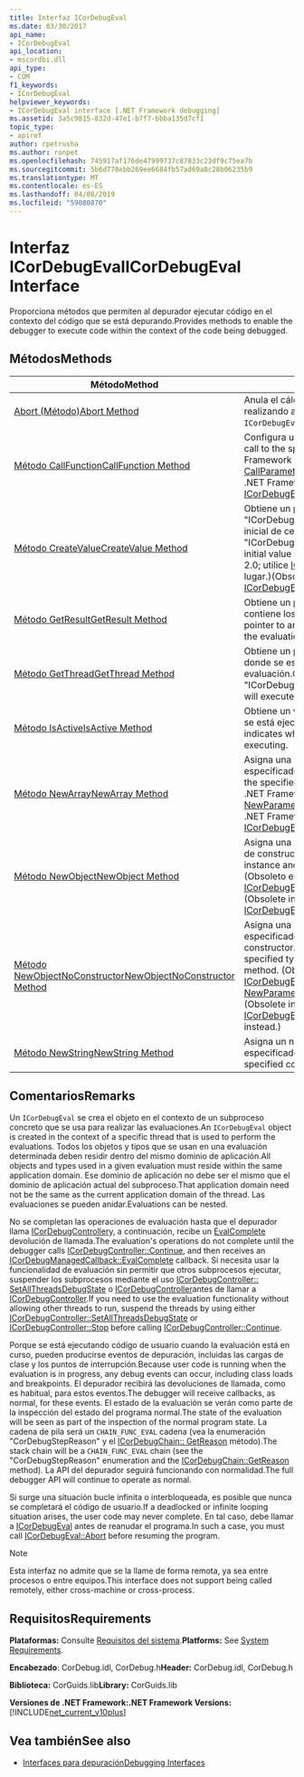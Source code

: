 ```yaml
---
title: Interfaz ICorDebugEval
ms.date: 03/30/2017
api_name:
- ICorDebugEval
api_location:
- mscordbi.dll
api_type:
- COM
f1_keywords:
- ICorDebugEval
helpviewer_keywords:
- ICorDebugEval interface [.NET Framework debugging]
ms.assetid: 3a5c9815-832d-47e1-b7f7-bbba135d7cf1
topic_type:
- apiref
author: rpetrusha
ms.author: ronpet
ms.openlocfilehash: 745917af176de47999737c87833c23df9c75ea7b
ms.sourcegitcommit: 5b6d778ebb269ee6684fb57ad69a8c28b06235b9
ms.translationtype: MT
ms.contentlocale: es-ES
ms.lasthandoff: 04/08/2019
ms.locfileid: "59080870"
---
```

# <a name="icordebugeval-interface"></a><span data-ttu-id="952c7-102">Interfaz ICorDebugEval</span><span class="sxs-lookup"><span data-stu-id="952c7-102">ICorDebugEval Interface</span></span>

<span data-ttu-id="952c7-103">Proporciona métodos que permiten al depurador ejecutar código en el contexto del código que se está depurando.</span><span class="sxs-lookup"><span data-stu-id="952c7-103">Provides methods to enable the debugger to execute code within the context of the code being debugged.</span></span>  
  
## <a name="methods"></a><span data-ttu-id="952c7-104">Métodos</span><span class="sxs-lookup"><span data-stu-id="952c7-104">Methods</span></span>  
  
|<span data-ttu-id="952c7-105">Método</span><span class="sxs-lookup"><span data-stu-id="952c7-105">Method</span></span>|<span data-ttu-id="952c7-106">Descripción</span><span class="sxs-lookup"><span data-stu-id="952c7-106">Description</span></span>|  
|------------|-----------------|  
|[<span data-ttu-id="952c7-107">Abort (Método)</span><span class="sxs-lookup"><span data-stu-id="952c7-107">Abort Method</span></span>](../../../../docs/framework/unmanaged-api/debugging/icordebugeval-abort-method.md)|<span data-ttu-id="952c7-108">Anula el cálculo esto `ICorDebugEval` objeto está realizando actualmente.</span><span class="sxs-lookup"><span data-stu-id="952c7-108">Aborts the computation this `ICorDebugEval` object is currently performing.</span></span>|  
|[<span data-ttu-id="952c7-109">Método CallFunction</span><span class="sxs-lookup"><span data-stu-id="952c7-109">CallFunction Method</span></span>](../../../../docs/framework/unmanaged-api/debugging/icordebugeval-callfunction-method.md)|<span data-ttu-id="952c7-110">Configura una llamada a la función especificada.</span><span class="sxs-lookup"><span data-stu-id="952c7-110">Sets up a call to the specified function.</span></span> <span data-ttu-id="952c7-111">(Obsoleto en .NET Framework versión 2.0; utilice [ICorDebugEval2:: CallParameterizedFunction](../../../../docs/framework/unmanaged-api/debugging/icordebugeval2-callparameterizedfunction-method.md) en su lugar.)</span><span class="sxs-lookup"><span data-stu-id="952c7-111">(Obsolete in the .NET Framework version 2.0; use [ICorDebugEval2::CallParameterizedFunction](../../../../docs/framework/unmanaged-api/debugging/icordebugeval2-callparameterizedfunction-method.md) instead.)</span></span>|  
|[<span data-ttu-id="952c7-112">Método CreateValue</span><span class="sxs-lookup"><span data-stu-id="952c7-112">CreateValue Method</span></span>](../../../../docs/framework/unmanaged-api/debugging/icordebugeval-createvalue-method.md)|<span data-ttu-id="952c7-113">Obtiene un puntero de interfaz a un objeto "ICorDebugValue" del tipo especificado, con un valor inicial de cero o null.</span><span class="sxs-lookup"><span data-stu-id="952c7-113">Gets an interface pointer to an "ICorDebugValue" object of the specified type, with an initial value of zero or null.</span></span> <span data-ttu-id="952c7-114">(Obsoleto en .NET Framework 2.0; utilice [ICorDebugEval2:: CreateValueForType](../../../../docs/framework/unmanaged-api/debugging/icordebugeval2-createvaluefortype-method.md) en su lugar.)</span><span class="sxs-lookup"><span data-stu-id="952c7-114">(Obsolete in the .NET Framework 2.0; use [ICorDebugEval2::CreateValueForType](../../../../docs/framework/unmanaged-api/debugging/icordebugeval2-createvaluefortype-method.md) instead.)</span></span>|  
|[<span data-ttu-id="952c7-115">Método GetResult</span><span class="sxs-lookup"><span data-stu-id="952c7-115">GetResult Method</span></span>](../../../../docs/framework/unmanaged-api/debugging/icordebugeval-getresult-method.md)|<span data-ttu-id="952c7-116">Obtiene un puntero de interfaz a un `ICorDebugValue` que contiene los resultados de la evaluación.</span><span class="sxs-lookup"><span data-stu-id="952c7-116">Gets an interface pointer to an `ICorDebugValue` that contains the results of the evaluation.</span></span>|  
|[<span data-ttu-id="952c7-117">Método GetThread</span><span class="sxs-lookup"><span data-stu-id="952c7-117">GetThread Method</span></span>](../../../../docs/framework/unmanaged-api/debugging/icordebugeval-getthread-method.md)|<span data-ttu-id="952c7-118">Obtiene un puntero de interfaz a la "ICorDebugThread" donde se está ejecutando o ejecutará esta evaluación.</span><span class="sxs-lookup"><span data-stu-id="952c7-118">Gets an interface pointer to the "ICorDebugThread" where this evaluation is executing or will execute.</span></span>|  
|[<span data-ttu-id="952c7-119">Método IsActive</span><span class="sxs-lookup"><span data-stu-id="952c7-119">IsActive Method</span></span>](../../../../docs/framework/unmanaged-api/debugging/icordebugeval-isactive-method.md)|<span data-ttu-id="952c7-120">Obtiene un valor que indica si este `ICorDebugEval` objeto se está ejecutando actualmente.</span><span class="sxs-lookup"><span data-stu-id="952c7-120">Gets a value that indicates whether this `ICorDebugEval` object is currently executing.</span></span>|  
|[<span data-ttu-id="952c7-121">Método NewArray</span><span class="sxs-lookup"><span data-stu-id="952c7-121">NewArray Method</span></span>](../../../../docs/framework/unmanaged-api/debugging/icordebugeval-newarray-method.md)|<span data-ttu-id="952c7-122">Asigna una nueva matriz del tipo de elemento especificado y las dimensiones.</span><span class="sxs-lookup"><span data-stu-id="952c7-122">Allocates a new array of the specified element type and dimensions.</span></span> <span data-ttu-id="952c7-123">(Obsoleto en .NET Framework 2.0; utilice [ICorDebugEval2:: NewParameterizedArray](../../../../docs/framework/unmanaged-api/debugging/icordebugeval2-newparameterizedarray-method.md) en su lugar.)</span><span class="sxs-lookup"><span data-stu-id="952c7-123">(Obsolete in the .NET Framework 2.0; use [ICorDebugEval2::NewParameterizedArray](../../../../docs/framework/unmanaged-api/debugging/icordebugeval2-newparameterizedarray-method.md) instead.)</span></span>|  
|[<span data-ttu-id="952c7-124">Método NewObject</span><span class="sxs-lookup"><span data-stu-id="952c7-124">NewObject Method</span></span>](../../../../docs/framework/unmanaged-api/debugging/icordebugeval-newobject-method.md)|<span data-ttu-id="952c7-125">Asigna una nueva instancia de objeto y llama al método de constructor especificado.</span><span class="sxs-lookup"><span data-stu-id="952c7-125">Allocates a new object instance and calls the specified constructor method.</span></span> <span data-ttu-id="952c7-126">(Obsoleto en .NET Framework 2.0; utilice [ICorDebugEval2:: NewParameterizedObject](../../../../docs/framework/unmanaged-api/debugging/icordebugeval2-newparameterizedobject-method.md) en su lugar.)</span><span class="sxs-lookup"><span data-stu-id="952c7-126">(Obsolete in the .NET Framework 2.0; use [ICorDebugEval2::NewParameterizedObject](../../../../docs/framework/unmanaged-api/debugging/icordebugeval2-newparameterizedobject-method.md) instead.)</span></span>|  
|[<span data-ttu-id="952c7-127">Método NewObjectNoConstructor</span><span class="sxs-lookup"><span data-stu-id="952c7-127">NewObjectNoConstructor Method</span></span>](../../../../docs/framework/unmanaged-api/debugging/icordebugeval-newobjectnoconstructor-method.md)|<span data-ttu-id="952c7-128">Asigna una nueva instancia de objeto del tipo especificado, sin intentar llamar a un método de constructor.</span><span class="sxs-lookup"><span data-stu-id="952c7-128">Allocates a new object instance of the specified type, without attempting to call a constructor method.</span></span> <span data-ttu-id="952c7-129">(Obsoleto en .NET Framework 2.0; utilice [ICorDebugEval2:: NewParameterizedObjectNoConstructor](../../../../docs/framework/unmanaged-api/debugging/icordebugeval2-newparameterizedobjectnoconstructor-method.md) en su lugar.)</span><span class="sxs-lookup"><span data-stu-id="952c7-129">(Obsolete in the .NET Framework 2.0; use [ICorDebugEval2::NewParameterizedObjectNoConstructor](../../../../docs/framework/unmanaged-api/debugging/icordebugeval2-newparameterizedobjectnoconstructor-method.md) instead.)</span></span>|  
|[<span data-ttu-id="952c7-130">Método NewString</span><span class="sxs-lookup"><span data-stu-id="952c7-130">NewString Method</span></span>](../../../../docs/framework/unmanaged-api/debugging/icordebugeval-newstring-method.md)|<span data-ttu-id="952c7-131">Asigna un nuevo objeto de cadena con el contenido especificado.</span><span class="sxs-lookup"><span data-stu-id="952c7-131">Allocates a new string object with the specified contents.</span></span>|  
  
## <a name="remarks"></a><span data-ttu-id="952c7-132">Comentarios</span><span class="sxs-lookup"><span data-stu-id="952c7-132">Remarks</span></span>  
 <span data-ttu-id="952c7-133">Un `ICorDebugEval` se crea el objeto en el contexto de un subproceso concreto que se usa para realizar las evaluaciones.</span><span class="sxs-lookup"><span data-stu-id="952c7-133">An `ICorDebugEval` object is created in the context of a specific thread that is used to perform the evaluations.</span></span> <span data-ttu-id="952c7-134">Todos los objetos y tipos que se usan en una evaluación determinada deben residir dentro del mismo dominio de aplicación.</span><span class="sxs-lookup"><span data-stu-id="952c7-134">All objects and types used in a given evaluation must reside within the same application domain.</span></span> <span data-ttu-id="952c7-135">Ese dominio de aplicación no debe ser el mismo que el dominio de aplicación actual del subproceso.</span><span class="sxs-lookup"><span data-stu-id="952c7-135">That application domain need not be the same as the current application domain of the thread.</span></span> <span data-ttu-id="952c7-136">Las evaluaciones se pueden anidar.</span><span class="sxs-lookup"><span data-stu-id="952c7-136">Evaluations can be nested.</span></span>  
  
 <span data-ttu-id="952c7-137">No se completan las operaciones de evaluación hasta que el depurador llama [ICorDebugController](../../../../docs/framework/unmanaged-api/debugging/icordebugcontroller-continue-method.md)y, a continuación, recibe un [EvalComplete](../../../../docs/framework/unmanaged-api/debugging/icordebugmanagedcallback-evalcomplete-method.md) devolución de llamada.</span><span class="sxs-lookup"><span data-stu-id="952c7-137">The evaluation's operations do not complete until the debugger calls [ICorDebugController::Continue](../../../../docs/framework/unmanaged-api/debugging/icordebugcontroller-continue-method.md), and then receives an [ICorDebugManagedCallback::EvalComplete](../../../../docs/framework/unmanaged-api/debugging/icordebugmanagedcallback-evalcomplete-method.md) callback.</span></span> <span data-ttu-id="952c7-138">Si necesita usar la funcionalidad de evaluación sin permitir que otros subprocesos ejecutar, suspender los subprocesos mediante el uso [ICorDebugController:: SetAllThreadsDebugState](../../../../docs/framework/unmanaged-api/debugging/icordebugcontroller-setallthreadsdebugstate-method.md) o [ICorDebugController](../../../../docs/framework/unmanaged-api/debugging/icordebugcontroller-stop-method.md)antes de llamar a [ICorDebugController](../../../../docs/framework/unmanaged-api/debugging/icordebugcontroller-continue-method.md).</span><span class="sxs-lookup"><span data-stu-id="952c7-138">If you need to use the evaluation functionality without allowing other threads to run, suspend the threads by using either [ICorDebugController::SetAllThreadsDebugState](../../../../docs/framework/unmanaged-api/debugging/icordebugcontroller-setallthreadsdebugstate-method.md) or [ICorDebugController::Stop](../../../../docs/framework/unmanaged-api/debugging/icordebugcontroller-stop-method.md) before calling [ICorDebugController::Continue](../../../../docs/framework/unmanaged-api/debugging/icordebugcontroller-continue-method.md).</span></span>  
  
 <span data-ttu-id="952c7-139">Porque se está ejecutando código de usuario cuando la evaluación está en curso, pueden producirse eventos de depuración, incluidas las cargas de clase y los puntos de interrupción.</span><span class="sxs-lookup"><span data-stu-id="952c7-139">Because user code is running when the evaluation is in progress, any debug events can occur, including class loads and breakpoints.</span></span> <span data-ttu-id="952c7-140">El depurador recibirá las devoluciones de llamada, como es habitual, para estos eventos.</span><span class="sxs-lookup"><span data-stu-id="952c7-140">The debugger will receive callbacks, as normal, for these events.</span></span> <span data-ttu-id="952c7-141">El estado de la evaluación se verán como parte de la inspección del estado del programa normal.</span><span class="sxs-lookup"><span data-stu-id="952c7-141">The state of the evaluation will be seen as part of the inspection of the normal program state.</span></span> <span data-ttu-id="952c7-142">La cadena de pila será un `CHAIN_FUNC_EVAL` cadena (vea la enumeración "CorDebugStepReason" y el [ICorDebugChain:: GetReason](../../../../docs/framework/unmanaged-api/debugging/icordebugchain-getreason-method.md) método).</span><span class="sxs-lookup"><span data-stu-id="952c7-142">The stack chain will be a `CHAIN_FUNC_EVAL` chain (see the "CorDebugStepReason" enumeration and the [ICorDebugChain::GetReason](../../../../docs/framework/unmanaged-api/debugging/icordebugchain-getreason-method.md) method).</span></span> <span data-ttu-id="952c7-143">La API del depurador seguirá funcionando con normalidad.</span><span class="sxs-lookup"><span data-stu-id="952c7-143">The full debugger API will continue to operate as normal.</span></span>  
  
 <span data-ttu-id="952c7-144">Si surge una situación bucle infinita o interbloqueada, es posible que nunca se completará el código de usuario.</span><span class="sxs-lookup"><span data-stu-id="952c7-144">If a deadlocked or infinite looping situation arises, the user code may never complete.</span></span> <span data-ttu-id="952c7-145">En tal caso, debe llamar a [ICorDebugEval](../../../../docs/framework/unmanaged-api/debugging/icordebugeval-abort-method.md) antes de reanudar el programa.</span><span class="sxs-lookup"><span data-stu-id="952c7-145">In such a case, you must call [ICorDebugEval::Abort](../../../../docs/framework/unmanaged-api/debugging/icordebugeval-abort-method.md) before resuming the program.</span></span>  
  
> [!NOTE]
>  <span data-ttu-id="952c7-146">Esta interfaz no admite que se la llame de forma remota, ya sea entre procesos o entre equipos.</span><span class="sxs-lookup"><span data-stu-id="952c7-146">This interface does not support being called remotely, either cross-machine or cross-process.</span></span>  
  
## <a name="requirements"></a><span data-ttu-id="952c7-147">Requisitos</span><span class="sxs-lookup"><span data-stu-id="952c7-147">Requirements</span></span>  
 <span data-ttu-id="952c7-148">**Plataformas:** Consulte [Requisitos del sistema](../../../../docs/framework/get-started/system-requirements.md).</span><span class="sxs-lookup"><span data-stu-id="952c7-148">**Platforms:** See [System Requirements](../../../../docs/framework/get-started/system-requirements.md).</span></span>  
  
 <span data-ttu-id="952c7-149">**Encabezado**: CorDebug.idl, CorDebug.h</span><span class="sxs-lookup"><span data-stu-id="952c7-149">**Header:** CorDebug.idl, CorDebug.h</span></span>  
  
 <span data-ttu-id="952c7-150">**Biblioteca:** CorGuids.lib</span><span class="sxs-lookup"><span data-stu-id="952c7-150">**Library:** CorGuids.lib</span></span>  
  
 **<span data-ttu-id="952c7-151">Versiones de .NET Framework:</span><span class="sxs-lookup"><span data-stu-id="952c7-151">.NET Framework Versions:</span></span>** [!INCLUDE[net_current_v10plus](../../../../includes/net-current-v10plus-md.md)]  
  
## <a name="see-also"></a><span data-ttu-id="952c7-152">Vea también</span><span class="sxs-lookup"><span data-stu-id="952c7-152">See also</span></span>

- [<span data-ttu-id="952c7-153">Interfaces para depuración</span><span class="sxs-lookup"><span data-stu-id="952c7-153">Debugging Interfaces</span></span>](../../../../docs/framework/unmanaged-api/debugging/debugging-interfaces.md)
